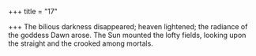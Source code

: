 +++
title = "17"

+++
The bilious darkness disappeared; heaven lightened; the radiance of the  goddess Dawn arose.
The Sun mounted the lofty fields, looking upon the straight and the  crooked among mortals.
